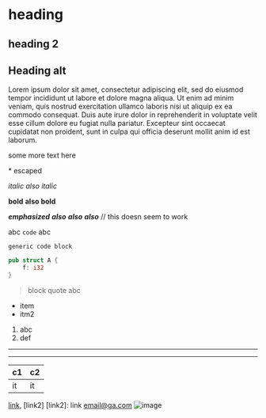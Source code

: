 # heading

## heading 2

Heading alt
-----------

Lorem ipsum dolor sit amet, consectetur adipiscing elit, sed do eiusmod tempor incididunt ut labore et dolore magna aliqua. Ut enim ad minim veniam, quis nostrud exercitation ullamco laboris nisi ut aliquip ex ea commodo consequat. Duis aute irure dolor in reprehenderit in voluptate velit esse cillum dolore eu fugiat nulla pariatur. Excepteur sint occaecat cupidatat non proident, sunt in culpa qui officia deserunt mollit anim id est laborum.

some more text here

\* escaped

*italic* 
_also italic_

**bold** 
__also bold__

***emphasized*** 
__*also*__
 **_also_**
___also___  // this doesn seem to work 

abc `code` abc

```
generic code block
```

```rust
pub struct A {
    f: i32
}
```

> block quote
> abc

* item
* itm2

1. abc
2. def

---
***

| c1  | c2  |
| --- | --- |
| it  | it  |

[link](link), [link2]
[link2]: link
<email@ga.com>
![image](imgpath)